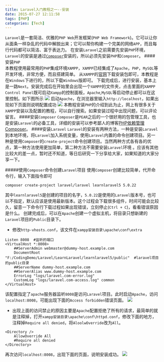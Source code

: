 ```yaml
---
title: Laravel入门教程之一--安装
date: 2015-07-27 12:11:58
tags: [PHP]
categories: [Tech]
---
```

`Laravel`是一套简洁、优雅的`PHP Web`开发框架(`PHP Web Framework`)。它可以让你从面条一样杂乱的代码中解脱出来；它可以帮你构建一个完美的网络`APP`，而且每行代码都可以简洁、富于表达力。
在安装`Laravel`之前需要先安装`PHP`环境，    `Laravel`的安装是通过[`Composer`](https://getcomposer.org/)安装的，所以必须先安装`PHP`和`Composer`。
####安装`PHP`    
本教程使用最常用的`PHP`集成环境`XAMPP`，`XAMPP`已经集成了`Apache`，`PHP`，`MySQL`等开发环境，非常方便，而且搭建简单。
从`XAMPP`的[官网](https://www.apachefriends.org/zh_cn/index.html)下载安装包即可，本教程是在`Windows`下进行的，所以下载`Windows`版即可。
下载完成后，进行安装，基本上是一路`Next`。安装完成后在开始里会出现一个`XAMPP`的文件夹，点击里面的`XAMPP Control Panel`既可启动`Xampp`的控制面板，`Apache`,`MySQL`等启动停止都可以在这里控制。如下图所示
![](/images/archive/img_PHP_ENV_1.png)
启动`Apache`，在浏览器里输入`http://localhost`，如果出现如下页面则说明配置成功
![](/images/archive/img_PHP_ENV_2.png)
本教程安装`PHP`的介绍到此为止，网上有很多关于`XAMPP`安装以及配置的教程，可以自行搜索。如果安装过程中出现问题，可以评论留言。
####安装`Composer`
`Composer`是`PEAR`之后的一个很好用的包管理工具，也是安装`Laravel`的必备工具，详细的安装可以参考鄙人的博客[PHP依赖管理Composer](http://kdf5000.github.io/2015/07/26/PHP%E4%BE%9D%E8%B5%96%E7%AE%A1%E7%90%86Ciomposer%E7%9A%84%E5%AE%89%E8%A3%85/)。
####安装`Laravel`
`Laravel`的安装有两种方法，一种是安装`Laravel`到本地环境，将`Laravel`加入系统变量，使用`Laravel`内置的命令创建项目。另一种是使用`Composer`的`create-project`命令创建项目。当然两种方式各有各的优点，第一种方法使用更加简单，第二种方法不需要安装`Laravel`环境
。应该有其他比较大的差一点，暂时还不知道，等日后研究一下分享给大家，如果知道的大家分享一下。

<!--more-->

#####使用`Composer`命令创建`Laravel`项目
使用`Composer`创建比较简单，代开命令行，输入下面指令即可
```
composer create-project laravel/laravel learnlaravel5 5.0.22
```
其中`learnlaravel5`是创建的项目的名字，`5.0.22`是使用的`Laravel`版本号，也可以不指定，默认应该是使用最新版本。这个过程会下载很多组件，时间可能会比较久，留意一下命令行下载过程如果出现错误，立刻停止(`Ctrl + C`)，看看错误原因是什么。
创建完成后，可以在`Apache`创建一个虚拟主机，将目录只想新建的`Laravel`项目的`Public`目录下。
* 修改`http-vhosts.conf`，该文件在`xampp安装目录\apache\conf\extra`
```
Listen 8008  #监听的端口
<VirtualHost *:8008>
    ##ServerAdmin webmaster@dummy-host.example.com
    DocumentRoot "F:/CodingDemo/Laravel/LearnLaravel/learnlaravel5/public"  #laravel项目的public目录
    ##ServerName dummy-host.example.com
    ##ServerAlias www.dummy-host.example.com
    ErrorLog "logs/laravel.com-error.log"
    CustomLog "logs/laravel.com-access.log" common
</VirtualHost>
```
该配置指定了`apache`服务器监听`8008`是访问`Laravel`项目。此时启动`Apache`，访问`localhost:8008`，可能出现下面的`Access forbidden`错误页面。
![](/images/archive/img_laravel_2.png)

* 出现上面的访问禁止的原因主要是`Apache`配置拒绝了所有的请求，最简单的就是注释掉，打开`xampp安装目录\apache\conf\httpd.conf`，修改下面的地方，注释掉`Require all denied`，将`AloolwOverride`改为`All`。
```
<Directory />
    AllowOverride All
    #Require all denied
</Directory>
```
再次访问`localhost:8008`，出现下面的页面，说明安装成功。
![](/images/archive/img_laravel_3.png)


